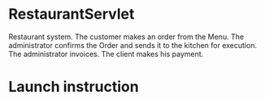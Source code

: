 # RestaurantServlet
Restaurant system. The customer makes an order from the Menu. The administrator confirms the Order and sends it to the kitchen for execution. The administrator invoices. The client makes his payment.
# Launch instruction
